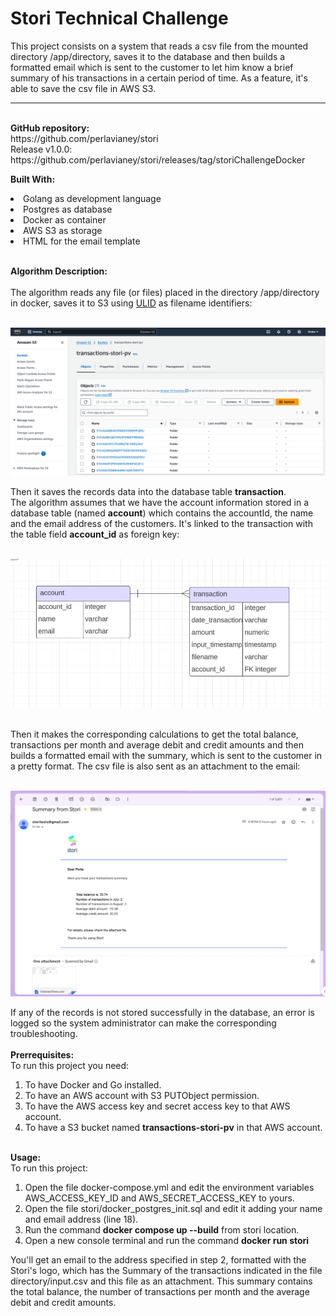 <h1>Stori Technical Challenge</h1>

This project consists on a system that reads a csv file from the mounted directory /app/directory, saves it to the database and then builds a formatted email which is sent to the customer to let him know a brief summary of his transactions in a certain period of time.
As a feature, it's able to save the csv file in AWS S3.
<hr>
<br>
<strong>GitHub repository:</strong><br> 
https://github.com/perlavianey/stori<br>
Release v1.0.0: https://github.com/perlavianey/stori/releases/tag/storiChallengeDocker
<br>

<strong>Built With:</strong><br>
<li>Golang as development language</li>
<li>Postgres as database</li>
<li>Docker as container</li>
<li>AWS S3 as storage</li>
<li>HTML for the email template</li>
<br>

<strong>Algorithm Description:</strong><br><br>
The algorithm reads any file (or files) placed in the directory /app/directory in docker, saves it to S3 using [ULID](https://github.com/ulid/spec) as filename identifiers:<br><br>

![Alt text](screenshot_s3_aws.png?raw=true "AWS S3 screenshot")

Then it saves the records data into the database table <strong>transaction</strong>. <br>The algorithm assumes that we have the account information stored in a database table (named <strong>account</strong>) which contains the accountId, the name and the email address of the customers. It's linked to the transaction with the table field <strong>account_id</strong> as foreign key:<br><br>

![Alt text](screenshot_database_model.png?raw=true "Postgres Database Model")

<br>
Then it makes the corresponding calculations to get the total balance, transactions per month and average debit and credit amounts and then builds a formatted email with the summary, which is sent to the customer in a pretty format. The csv file is also sent as an attachment to the email:<br><br>

![Alt text](screenshot_email.png?raw=true "Email screenshot")<br>

If any of the records is not stored successfully in the database, an error is logged so the system administrator can make the corresponding troubleshooting.<br><br>
<strong>Prerrequisites:</strong><br>
To run this project you need:<br>
<ol>
<li>To have Docker and Go installed.</li>
<li>To have an AWS account with S3 PUTObject permission.</li>
<li>To have the AWS access key and secret access key to that AWS account.</li>
<li>To have a S3 bucket named  <strong>transactions-stori-pv</strong> in that AWS account.</li>
</ol>
<br>
<strong>Usage:</strong><br>
To run this project:<br>
<ol>
<li>Open the file docker-compose.yml and edit the environment variables AWS_ACCESS_KEY_ID and   AWS_SECRET_ACCESS_KEY to yours.</li>
<li>Open the file stori/docker_postgres_init.sql  and edit it adding your name and email address (line 18).</li>
<li>Run the command <strong>docker compose up --build</strong> from stori location.</li>
<li>Open a new console terminal and run the command <strong>docker run stori</strong></li>
</ol>

<p>You'll get an email to the address specified in step 2, formatted with the Stori's logo, which has the Summary of the transactions indicated in the file directory/input.csv and this file as an attachment. This summary contains the total balance, the number of transactions per month and the average debit and credit amounts.</p>